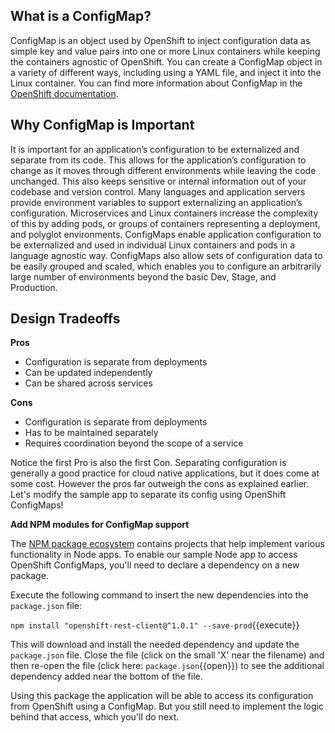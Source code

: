 ## What is a ConfigMap?

ConfigMap is an object used by OpenShift to inject configuration data as simple key and value pairs into one or
more Linux containers while keeping the containers agnostic of OpenShift. You can create a ConfigMap object in a
variety of different ways, including using a YAML file, and inject it into the Linux container. You can find more 
information about ConfigMap in the [OpenShift documentation](https://docs.openshift.org/latest/dev_guide/configmaps.html).

## Why ConfigMap is Important

It is important for an application’s configuration to be externalized and separate from its code. This allows for
the application’s configuration to change as it moves through different environments while leaving the code unchanged.
This also keeps sensitive or internal information out of your codebase and version control. Many languages and
application servers provide environment variables to support externalizing an application’s configuration.
Microservices and Linux containers increase the complexity of this by adding pods, or groups of containers representing
a deployment, and polyglot environments. ConfigMaps enable application configuration to be externalized and used
in individual Linux containers and pods in a language agnostic way. ConfigMaps also allow sets of configuration
data to be easily grouped and scaled, which enables you to configure an arbitrarily large number of environments
beyond the basic Dev, Stage, and Production.

## Design Tradeoffs

**Pros**

* Configuration is separate from deployments
* Can be updated independently
* Can be shared across services

**Cons**

* Configuration is separate from deployments
* Has to be maintained separately
* Requires coordination beyond the scope of a service

Notice the first Pro is also the first Con. Separating configuration is generally a good practice for cloud native
applications, but it does come at some cost. However the pros far outweigh the cons as explained earlier. Let's modify
the sample app to separate its config using OpenShift ConfigMaps!

**Add NPM modules for ConfigMap support**

The [NPM package ecosystem](https://www.npmjs.com/) contains projects that help implement various functionality in Node apps. To enable our
sample Node app to access OpenShift ConfigMaps, you'll need to declare a dependency on a new package.

Execute the following command to insert the new dependencies into the `package.json` file:

```npm install "openshift-rest-client@^1.0.1" --save-prod```{{execute}}

This will download and install the needed dependency and update
the `package.json` file. Close the file (click on the small 'X' near the filename)
and then re-open the file (click here: `package.json`{{open}}) to see the additional dependency added near the bottom of the file.

Using this package the application will be able to access its configuration from OpenShift using a ConfigMap.
But you still need to implement the logic behind that access, which you'll do next.

